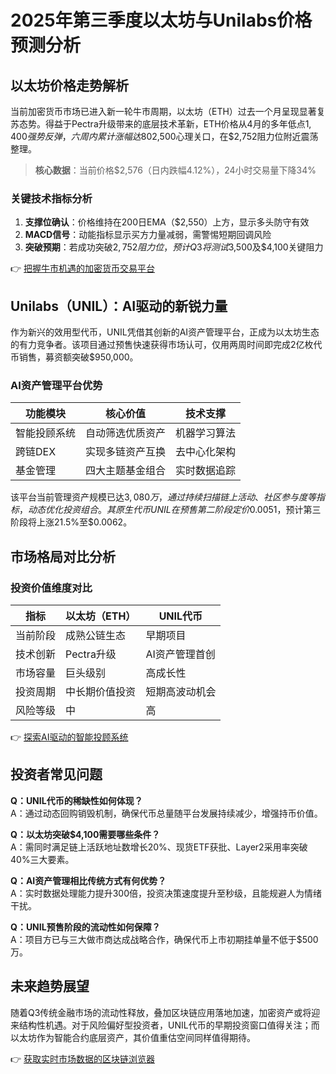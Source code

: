 # 2025年第三季度以太坊与Unilabs价格预测分析

## 以太坊价格走势解析
当前加密货币市场已进入新一轮牛市周期，以太坊（ETH）过去一个月呈现显著复苏态势。得益于Pectra升级带来的底层技术革新，ETH价格从4月的多年低点$1,400强势反弹，六周内累计涨幅达80%。技术面显示，以太坊已突破$2,500心理关口，在$2,752阻力位附近震荡整理。

> **核心数据**：当前价格$2,576（日内跌幅4.12%），24小时交易量下降34%

### 关键技术指标分析
1. **支撑位确认**：价格维持在200日EMA（$2,550）上方，显示多头防守有效
2. **MACD信号**：动能指标显示买方力量减弱，需警惕短期回调风险
3. **突破预期**：若成功突破$2,752阻力位，预计Q3将测试$3,500及$4,100关键阻力

👉 [把握牛市机遇的加密货币交易平台](https://bit.ly/okx_welcome)

## Unilabs（UNIL）：AI驱动的新锐力量
作为新兴的效用型代币，UNIL凭借其创新的AI资产管理平台，正成为以太坊生态的有力竞争者。该项目通过预售快速获得市场认可，仅用两周时间即完成2亿枚代币销售，募资额突破$950,000。

### AI资产管理平台优势
| 功能模块 | 核心价值 | 技术支撑 |
|---------|----------|----------|
| 智能投顾系统 | 自动筛选优质资产 | 机器学习算法 |
| 跨链DEX | 实现多链资产互换 | 去中心化架构 |
| 基金管理 | 四大主题基金组合 | 实时数据追踪 |

该平台当前管理资产规模已达$3,080万，通过持续扫描链上活动、社区参与度等指标，动态优化投资组合。其原生代币UNIL在预售第二阶段定价$0.0051，预计第三阶段将上涨21.5%至$0.0062。

## 市场格局对比分析
### 投资价值维度对比
| 指标         | 以太坊（ETH）          | UNIL代币                |
|--------------|------------------------|-------------------------|
| 当前阶段     | 成熟公链生态           | 早期项目                |
| 技术创新     | Pectra升级             | AI资产管理首创            |
| 市场容量     | 巨头级别               | 高成长性                |
| 投资周期     | 中长期价值投资         | 短期高波动机会          |
| 风险等级     | 中                     | 高                      |

👉 [探索AI驱动的智能投顾系统](https://bit.ly/okx_welcome)

## 投资者常见问题
**Q：UNIL代币的稀缺性如何体现？**  
A：通过动态回购销毁机制，确保代币总量随平台发展持续减少，增强持币价值。

**Q：以太坊突破$4,100需要哪些条件？**  
A：需同时满足链上活跃地址数增长20%、现货ETF获批、Layer2采用率突破40%三大要素。

**Q：AI资产管理相比传统方式有何优势？**  
A：实时数据处理能力提升300倍，投资决策速度提升至秒级，且能规避人为情绪干扰。

**Q：UNIL预售阶段的流动性如何保障？**  
A：项目方已与三大做市商达成战略合作，确保代币上市初期挂单量不低于$500万。

## 未来趋势展望
随着Q3传统金融市场的流动性释放，叠加区块链应用落地加速，加密资产或将迎来结构性机遇。对于风险偏好型投资者，UNIL代币的早期投资窗口值得关注；而以太坊作为智能合约底层资产，其价值重估空间同样值得期待。

👉 [获取实时市场数据的区块链浏览器](https://bit.ly/okx_welcome)